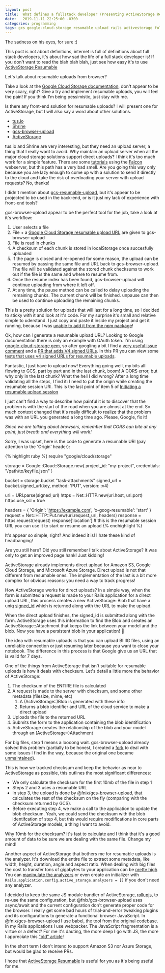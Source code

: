 ```yaml
---
layout: post
title:  What defines a fullstack developer (Presenting ActiveStorage Resumable)?
date:   2019-11-11 22:25:00 -0300
categories: programming
tags: gcs google-cloud-storage resumable upload rails activestorage fullstack
---
```

The sadness on his eyes, for sure :)

This post is not about definitions, internet is full of definitions about full stack developers, it's about how sad the
life of a full stack developer is! If you don't want to read the blah blah blah, just see how easy it's to use
[ActiveStorage Resumable](https://github.com/fnix/activestorage-resumable)

Let's talk about resumable uploads from browser?

Take a look at the [Google Cloud Storage documentation](https://cloud.google.com/storage/docs/json_api/v1/how-tos/resumable-upload),
don't appear to be very scary, right? Give a try and implement resumable uploads, you will feel the pain! If you
think I'm being pessimistic, just stay with me.

Is there any front-end solution for resumable uploads? I will present one for ActiveStorage, but I will also say a word
about other solutions.

* [tus.io](https://tus.io/)
* [Shrine](https://github.com/shrinerb/shrine/wiki/Adding-Resumable-Uploads)
* [gcs-browser-upload](https://www.npmjs.com/package/gcs-browser-upload)
* [ActiveStorage](https://guides.rubyonrails.org/active_storage_overview.html)

tus.io and Shrine are very interesting, but they need an upload server, a thing that I really want to avoid. Why
maintain an upload server when all the major cloud storage solutions support direct uploads? I think it's too much work
for a simple feature. There are some
[tutorials](https://github.com/janko/tus-ruby-server#streaming-web-server) using the
[Falcon](https://github.com/socketry/falcon) webserver, but this path has a very bad smell. Are you going this way only
because you are lazy enough to come up with a solution to send it directly to the cloud and take the risk of overloading
your server with upload requests? No, thanks!

I didn't mention about [gcs-resumable-upload](https://github.com/googleapis/gcs-resumable-upload), but it's appear to be
projected to be used in the back-end, or is it just my lack of experience with front-end tools?

gcs-browser-upload appear to be the perfect tool for the job, take a look at it's workflow:

1. User selects a file
2. File + a [Google Cloud Storage resumable upload URL](https://cloud.google.com/storage/docs/json_api/v1/how-tos/upload#resumable)
   are given to gcs-browser-upload
3. File is read in chunks
4. A checksum of each chunk is stored in localStorage once succesfully uploaded
5. If the page is closed and re-opened for some reason, the upload can be resumed by passing the same file and URL back
   to gcs-browser-upload. The file will be validated against the stored chunk checksums to work out if the file is the
   same and where to resume from.
6. Once the resume index has been found, gcs-browser-upload will continue uploading from where it left off.
7. At any time, the pause method can be called to delay uploading the remaining chunks. The current chunk will be
   finished. unpause can then be used to continue uploading the remaining chunks.

This is a pretty solution for uploads that will last for a long time, so I decided to sticky with it and look at it's
code. For my surprise it's small and relative simple to uderstand. I just copy and paste it inside my project and get it
running, because I was [unable to add it from the npm package](https://stackoverflow.com/questions/57532710/why-import-upload-from-gcs-browser-upload-is-failing)!

Ok, how can I generate a resumable upload URL? Looking to Google documentation there is only an example with OAuth
token. I'm using [google-cloud-storage gem](https://rubygems.org/gems/google-cloud-storage), so after googling a bit
I find a [very useful issue comment](https://github.com/googleapis/google-cloud-ruby/issues/2024#issuecomment-379402604)
and a [PR that adds V4 signed URLs](https://github.com/googleapis/google-cloud-ruby/pull/3057). In this PR you can view
some [tests that uses v4 signed URLs for resumable uploads](https://github.com/googleapis/google-cloud-ruby/pull/3057/files#diff-56ad5b547c2baf68910ecdebce23288bR117).

Fantastic, I just have to upload now! Everything going well, my bits all flowing to GCS, part by part and in the last
chunk, boom! A CORS error, but why only in the last chunk? What the hell I did wrong? After a long time validating all
the steps, I find it: I need to put the origin while creating the resumable session URI. This is the last point of item
5 of [Initiating a resumable upload session](https://cloud.google.com/storage/docs/json_api/v1/how-tos/resumable-upload#start-resumable)

I just can't find a way to describe how painful it is to discover that the problem is with the start of the road when
you are almost at the end. So much context changed that it's really difficult to realize that the problem was with an
URL you generated a long time ago. Please, Google, fix it!

*Since we are talking about browsers, remember that CORS can bite at any point, just breath and everything will work!*

Sorry, I was upset, here is the code to generate a resumable URI (pay attention to the 'Origin' header):

{% highlight ruby %}
require "google/cloud/storage"

storage = Google::Cloud::Storage.new(
  project_id: "my-project",
  credentials: "/path/to/keyfile.json"
)

bucket = storage.bucket "task-attachments"
signed_url = bucket.signed_url(key, method: 'PUT', version: :v4)

uri = URI.parse(signed_url)
https = Net::HTTP.new(uri.host, uri.port)
https.use_ssl = true

headers = {
  'Origin': 'https://example.com',
  'x-goog-resumable': 'start'
}
request = Net::HTTP::Put.new(uri.request_uri, headers)
response = https.request(request)
response['location'] # this is the resumable session URI, you can use it to start or resume an upload
{% endhighlight %}

It's appear so simple, right? And indeed it is! I hate these kind of headbanging!

Are you still here? Did you still remember I talk about ActiveStorage? It was only to get an improved page hank! Just
kidding!

ActiveStorage already implements direct upload for Amazon S3, Google Cloud Storage, and Microsoft Azure Storage. Direct
upload is not that different from resumable ones. The implementation of the last is a bit more complex for obvious
reasons: you need a way to track progress!

How ActiveStorage works for direct uploads? In a simple way, when the form is submitted a request is made to your Rails
application for a direct upload URL, this process creates a new ActiveStorage::Blob that have a uniq
[signed_id](https://api.rubyonrails.org/classes/ActiveStorage/Blob.html#method-i-signed_id) which is returned along with
the URL to make the upload.

When the direct upload finishes, the signed_id is submitted along with the form. ActiveStorage uses this information to
find the Blob and creates an ActiveStorage::Attachment that keeps the link between your model and the blob. Now you have
a persistent blob in your application! :tada:

The idea with resumable uploads is that you can upload BIIIIG files, using an unreliable connection or just resuming
later because you want to close your notebook. The difference in this process is that Google give us an URL that is
valid for 7 days.

One of the things from ActiveStorage that isn't suitable for resumable uploads is how it deals with checksum. Let's
detail a little more the behavior of ActiveStorage:

1. The checksum of the ENTIRE file is calculated
2. A request is made to the server with checksum, and some other metadata (filesize, mime, etc)
   1. A (ActiveStorage::)Blob is generated with these info
   2. Returns a blob identifier and URL of the cloud service to make a direct upload
3. Uploads the file to the returned URL
4. Submits the form to the application containing the blob identification
5. ActiveStorage creates the relationship of the blob and your model through an (ActiveStorage::)Attachment

For big files, step 1 means a loooong wait. gcs-browser-upload already solved this problem (partially to be honest,
I created a [fork](https://github.com/fnix/gcs-browser-upload/blob/master/CHANGELOG.md) to deal with some issues I find
in the way, because the original one became
[unmaintained](https://github.com/QubitProducts/gcs-browser-upload/issues/16#issuecomment-483160021)).

This is how we tracked checksum and keep the behavior as near to ActiveStorage as possible, this outlines the most
significant differences:

* We only calculate the checksum for the first 10mb of the file in step 1
* Steps 2 and 3 uses a resumable URL
* In step 3, the upload is done by [@fnix/gcs-browser-upload](https://github.com/fnix/gcs-browser-upload), that
  calculates the rest of the checksum on the fly (comparing with the checksum returned by GCS).
* Before executing step 4, we make a call to the application to update the blob checksum. Yeah, we could send the
  checksum with the blob identifcation of step 4, but this would require modifications in core parts of ActiveStorage
  models, a thing I want to avoid.

Why 10mb for the checksum? It's fast to calculate and I think that it's a good amount of data to be sure we are dealing
with the same file. Change my mind!

Another aspect of ActiveStorage that bothers me for resumable uploads is the analyzer. It's download the entire file to
extract some metadata, like width, height, duration, angle and aspect ratio. When dealing with big files the cost to
transfer tons of gigabytes to your application can be
[pretty high](https://cloud.google.com/storage/pricing#network-egress). You can
[manipulate the analyzers](https://api.rubyonrails.org/classes/ActiveStorage/Blob/Analyzable.html) or even create an
initializer with `Rails.application.config.active_storage.analyzers = []` if you don't need any analyzer.

I decided to keep the same JS module bundler of ActiveStorage, [rollupjs](https://rollupjs.org), to re-use the same
configuration, but @fnix/gcs-browser-upload uses async/await and the current configuration don't generate proper code
for the browser. I really get some bad hours of trial-and-error tweaking plugins and its configurations to generate a
functional browser JavaScript. In @fnix/gcs-browser-upload I use babel, the tool from the original codebase. In my Rails
applications I use webpacker. The JavaScript fragmentation is a virtue or a defect? For me it's dauting, the more deep I
go with JS, the more I appreciate this
["old" article](https://hackernoon.com/how-it-feels-to-learn-javascript-in-2016-d3a717dd577f)!

In the short term I don't intend to support Amazon S3 nor Azure Storage, but would be glad to receive PRs.

I hope that [ActiveStorage Resumable](https://github.com/fnix/activestorage-resumable) is useful for you as it's being
useful for me.
